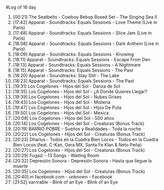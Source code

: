 #Log of 16 day

1. [00:21] The Seatbelts - Cowboy Bebop Boxed Set - The Singing Sea II
1. [17:42] Apparat - Soundtracks: Equals Sessions - Love Theme (Live in Paris)
1. [17:48] Apparat - Soundtracks: Equals Sessions - Slice Jam (Live in Paris)
1. [18:08] Apparat - Soundtracks: Equals Sessions - Dark Anthem (Live in Paris)
1. [18:09] Apparat - Soundtracks: Equals Sessions - Knowing
1. [18:11] Apparat - Soundtracks: Equals Sessions - Escape From Den
1. [18:13] Apparat - Soundtracks: Equals Sessions - A Nightmare
1. [18:15] Apparat - Soundtracks: Equals Sessions - The Past
1. [18:20] Apparat - Soundtracks: Stay Still - The Lake
1. [18:23] Apparat - Soundtracks: Equals Sessions - The Past
1. [19:31] Los Cogelones - Hijos del Sol - Danza de Sol
1. [19:35] Los Cogelones - Hijos del Sol - ¿A Donde Quieres Llegar?
1. [19:39] Los Cogelones - Hijos del Sol - Nubes Grises
1. [19:43] Los Cogelones - Hijos del Sol - Misteria
1. [19:47] Los Cogelones - Hijos del Sol - Hijos De Puta
1. [19:50] Los Cogelones - Hijos del Sol - Mexica
1. [20:08] Los Cogelones - Hijos del Sol - 500 años
1. [20:14] Los Cogelones - Hijos del Sol - Creaturas (Bonus Track)
1. [20:19] BARRIO POBRE - Sueños y Realidades - Toda la noche
1. [20:22] Los Cogelones - Hijos del Sol - Creaturas (Bonus Track)
1. [20:23] Dharius - Todos en la Cuadra Bien Locos - Todos en la Cuadra Bien Locos (feat. C-Kan, Gera MX, Santa Fe Klan & Neto Peña)
1. [20:27] Los Cogelones - Hijos del Sol - Creaturas (Bonus Track)
1. [20:29] Fugazi - 13 Songs - Waiting Room
1. [20:32] Depresión Sonora - Depresión Sonora - Hasta que llegue la muerte
1. [20:35] Los Cogelones - Hijos del Sol - Creaturas (Bonus Track)
1. [20:40] m.facebook.com - unknown - Facebook
1. [21:52] varnrable - Blink of an Eye - Blink of an Eye
